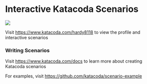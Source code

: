 # Interactive Katacoda Scenarios

[![](http://shields.katacoda.com/katacoda/hardy8118/count.svg)](https://www.katacoda.com/hardy8118 "Get your profile on Katacoda.com")

Visit https://www.katacoda.com/hardy8118 to view the profile and interactive scenarios

### Writing Scenarios
Visit https://www.katacoda.com/docs to learn more about creating Katacoda scenarios

For examples, visit https://github.com/katacoda/scenario-example
